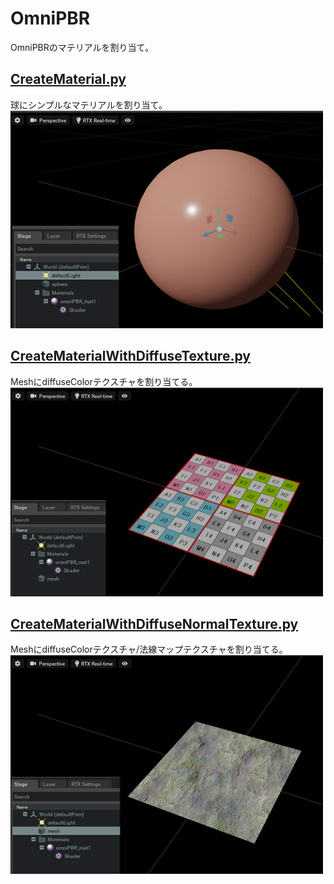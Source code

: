# OmniPBR

OmniPBRのマテリアルを割り当て。    

## [CreateMaterial.py](./CreateMaterial.py)    

球にシンプルなマテリアルを割り当て。     
![CreateMaterial.jpg](./images/CreateMaterial.jpg)    


## [CreateMaterialWithDiffuseTexture.py](./CreateMaterialWithDiffuseTexture.py)    

MeshにdiffuseColorテクスチャを割り当てる。      
![CreateMaterialWithDiffuseTexture.jpg](./images/CreateMaterialWithDiffuseTexture.jpg)    

## [CreateMaterialWithDiffuseNormalTexture.py](./CreateMaterialWithDiffuseNormalTexture.py)    

MeshにdiffuseColorテクスチャ/法線マップテクスチャを割り当てる。      
![CreateMaterialWithDiffuseNormalTexture.jpg](./images/CreateMaterialWithDiffuseNormalTexture.jpg)    


